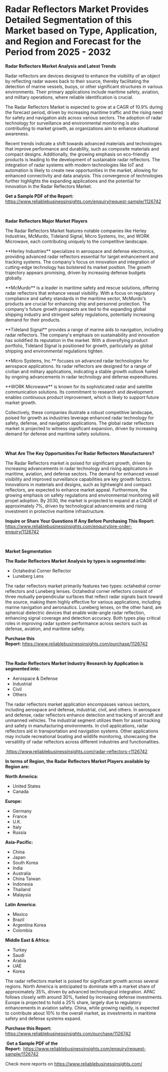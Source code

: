 <p><h1>Radar Reflectors Market Provides Detailed Segmentation of this Market based on Type, Application, and Region and Forecast for the Period from 2025 - 2032</h1></p><p><strong>Radar Reflectors Market Analysis and Latest Trends</strong></p>
<p><p>Radar reflectors are devices designed to enhance the visibility of an object by reflecting radar waves back to their source, thereby facilitating the detection of marine vessels, buoys, or other significant structures in various environments. Their primary applications include maritime safety, aviation, and military operations, where reliable identification is crucial.</p><p>The Radar Reflectors Market is expected to grow at a CAGR of 10.9% during the forecast period, driven by increasing maritime traffic and the rising need for safety and navigation aids across various sectors. The adoption of radar technology for surveillance and environmental monitoring is also contributing to market growth, as organizations aim to enhance situational awareness.</p><p>Recent trends indicate a shift towards advanced materials and technologies that improve performance and durability, such as composite materials and compact designs. Additionally, the growing emphasis on eco-friendly products is leading to the development of sustainable radar reflectors. The integration of radar systems with modern technologies like IoT and automation is likely to create new opportunities in the market, allowing for enhanced connectivity and data analysis. This convergence of technologies further highlights the expanding applications and the potential for innovation in the Radar Reflectors Market.</p></p>
<p><strong>Get a Sample PDF of the Report:&nbsp;</strong> <a href="https://www.reliablebusinessinsights.com/enquiry/request-sample/1126742?utm_campaign=3134&utm_medium=2&utm_source=Github&utm_content=ia&utm_term=09042025&utm_id=radar-reflectors">https://www.reliablebusinessinsights.com/enquiry/request-sample/1126742</a></p>
<p>&nbsp;</p>
<p><strong>Radar Reflectors Major Market Players</strong></p>
<p><p>The Radar Reflectors Market features notable companies like Herley Industries, McMurdo, Tideland Signal, Micro Systems, Inc, and WORK Microwave, each contributing uniquely to the competitive landscape.</p><p>**Herley Industries** specializes in aerospace and defense electronics, providing advanced radar reflectors essential for target enhancement and tracking systems. The company's focus on innovation and integration of cutting-edge technology has bolstered its market position. The growth trajectory appears promising, driven by increasing defense budgets globally.</p><p>**McMurdo** is a leader in maritime safety and rescue solutions, offering radar reflectors that enhance vessel visibility. With a focus on regulatory compliance and safety standards in the maritime sector, McMurdo's products are crucial for enhancing ship and personnel protection. The company's future growth prospects are tied to the expanding global shipping industry and stringent safety regulations, potentially increasing demand for their products.</p><p>**Tideland Signal** provides a range of marine aids to navigation, including radar reflectors. The company's emphasis on sustainability and innovation has solidified its reputation in the market. With a diversifying product portfolio, Tideland Signal is positioned for growth, particularly as global shipping and environmental regulations tighten.</p><p>**Micro Systems, Inc.** focuses on advanced radar technologies for aerospace applications. Its radar reflectors are designed for a range of civilian and military applications, indicating a stable growth outlook fueled by ongoing advancements in radar technology and defense expenditures.</p><p>**WORK Microwave** is known for its sophisticated radar and satellite communication solutions. Its commitment to research and development enables continuous product improvement, which is likely to support future market growth.</p><p>Collectively, these companies illustrate a robust competitive landscape, poised for growth as industries leverage enhanced radar technology for safety, defense, and navigation applications. The global radar reflectors market is projected to witness significant expansion, driven by increasing demand for defense and maritime safety solutions.</p></p>
<p>&nbsp;</p>
<p><strong>What Are The Key Opportunities For Radar Reflectors Manufacturers?</strong></p>
<p><p>The Radar Reflectors market is poised for significant growth, driven by increasing advancements in radar technology and rising applications in maritime, aviation, and defense sectors. The demand for enhanced vessel visibility and improved surveillance capabilities are key growth factors. Innovations in materials and designs, such as lightweight and compact reflectors, are expected to enhance market appeal. Furthermore, the growing emphasis on safety regulations and environmental monitoring will propel adoption. By 2030, the market is projected to expand at a CAGR of approximately 7%, driven by technological advancements and rising investment in protective maritime infrastructure.</p></p>
<p><strong>Inquire or Share Your Questions If Any Before Purchasing This Report:</strong> <a href="https://www.reliablebusinessinsights.com/enquiry/pre-order-enquiry/1126742?utm_campaign=3134&utm_medium=2&utm_source=Github&utm_content=ia&utm_term=09042025&utm_id=radar-reflectors">https://www.reliablebusinessinsights.com/enquiry/pre-order-enquiry/1126742</a></p>
<p>&nbsp;</p>
<p><strong>Market Segmentation</strong></p>
<p><strong>The Radar Reflectors Market Analysis by types is segmented into:</strong></p>
<p><ul><li>Octahedral Corner Reflector</li><li>Luneberg Lens</li></ul></p>
<p><p>The radar reflectors market primarily features two types: octahedral corner reflectors and Luneberg lenses. Octahedral corner reflectors consist of three mutually perpendicular surfaces that reflect radar signals back toward the source, making them highly effective for various applications, including marine navigation and aeronautics. Luneberg lenses, on the other hand, are spherical dielectric devices that enable wide-angle radar reflection, enhancing signal coverage and detection accuracy. Both types play critical roles in improving radar system performance across sectors such as defense, aviation, and maritime safety.</p></p>
<p><strong>Purchase this Report:&nbsp;</strong><a href="https://www.reliablebusinessinsights.com/purchase/1126742?utm_campaign=3134&utm_medium=2&utm_source=Github&utm_content=ia&utm_term=09042025&utm_id=radar-reflectors">https://www.reliablebusinessinsights.com/purchase/1126742</a></p>
<p>&nbsp;</p>
<p><strong>The Radar Reflectors Market Industry Research by Application is segmented into:</strong></p>
<p><ul><li>Aerospace & Defense</li><li>Industrial</li><li>Civil</li><li>Others</li></ul></p>
<p><p>The radar reflectors market application encompasses various sectors, including aerospace and defense, industrial, civil, and others. In aerospace and defense, radar reflectors enhance detection and tracking of aircraft and unmanned vehicles. The industrial segment utilizes them for asset tracking and safety in manufacturing environments. In civil applications, radar reflectors aid in transportation and navigation systems. Other applications may include recreational boating and wildlife monitoring, showcasing the versatility of radar reflectors across different industries and functionalities.</p></p>
<p><a href="https://www.reliablebusinessinsights.com/radar-reflectors-r1126742?utm_campaign=3134&utm_medium=2&utm_source=Github&utm_content=ia&utm_term=09042025&utm_id=radar-reflectors">&nbsp;https://www.reliablebusinessinsights.com/radar-reflectors-r1126742</a></p>
<p><strong>In terms of Region, the Radar Reflectors Market Players available by Region are:</strong></p>
<p>
    <p> <strong> North America: </strong>
        <ul>
            <li>United States</li>
            <li>Canada</li>
        </ul>
        </p> 
    <p> <strong> Europe: </strong>
        <ul>
            <li>Germany</li>
            <li>France</li>
            <li>U.K.</li>
            <li>Italy</li>
            <li>Russia</li>
        </ul>
        </p> 
    <p> <strong> Asia-Pacific: </strong>
        <ul>
            <li>China</li>
            <li>Japan</li>
            <li>South Korea</li>
            <li>India</li>
            <li>Australia</li>
            <li>China Taiwan</li>
            <li>Indonesia</li>
            <li>Thailand</li>
            <li>Malaysia</li>
        </ul>
        </p> 
    <p> <strong> Latin America: </strong>
        <ul>
            <li>Mexico</li>
            <li>Brazil</li>
            <li>Argentina Korea</li>
            <li>Colombia</li>
        </ul>
        </p> 
    <p> <strong> Middle East & Africa: </strong>
        <ul>
            <li>Turkey</li>
            <li>Saudi</li>
            <li>Arabia</li>
            <li>UAE</li>
            <li>Korea</li>
        </ul>
    </p>
    </p>
<p><p>The radar reflectors market is poised for significant growth across several regions. North America is anticipated to dominate with a market share of approximately 35%, driven by advanced technological integration. APAC follows closely with around 30%, fueled by increasing defense investments. Europe is projected to hold a 25% share, largely due to regulatory enhancements in aviation safety. China, while growing rapidly, is expected to contribute about 10% to the overall market, as investments in maritime safety and defense systems expand.</p></p>
<p><strong>Purchase this Report: </strong><a href="https://www.reliablebusinessinsights.com/purchase/1126742?utm_campaign=3134&utm_medium=2&utm_source=Github&utm_content=ia&utm_term=09042025&utm_id=radar-reflectors">https://www.reliablebusinessinsights.com/purchase/1126742</a></p>
<p>&nbsp;<strong>Get a Sample PDF of the Report:&nbsp;&nbsp;</strong><a href="https://www.reliablebusinessinsights.com/enquiry/request-sample/1126742?utm_campaign=3134&utm_medium=2&utm_source=Github&utm_content=ia&utm_term=09042025&utm_id=radar-reflectors">https://www.reliablebusinessinsights.com/enquiry/request-sample/1126742</a></p>
<p><strong></strong></p>
<p>Check more reports on <a href="https://www.reliablebusinessinsights.com/?utm_campaign=3134&utm_medium=2&utm_source=Github&utm_content=ia&utm_term=09042025&utm_id=radar-reflectors">https://www.reliablebusinessinsights.com/</a></p>